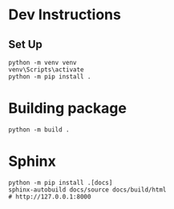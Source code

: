 # Dev Instructions


## Set Up

```shell
python -m venv venv
venv\Scripts\activate
python -m pip install .
```


# Building package

```shell
python -m build .
```

# Sphinx

```shell
python -m pip install .[docs]
sphinx-autobuild docs/source docs/build/html
# http://127.0.0.1:8000
```